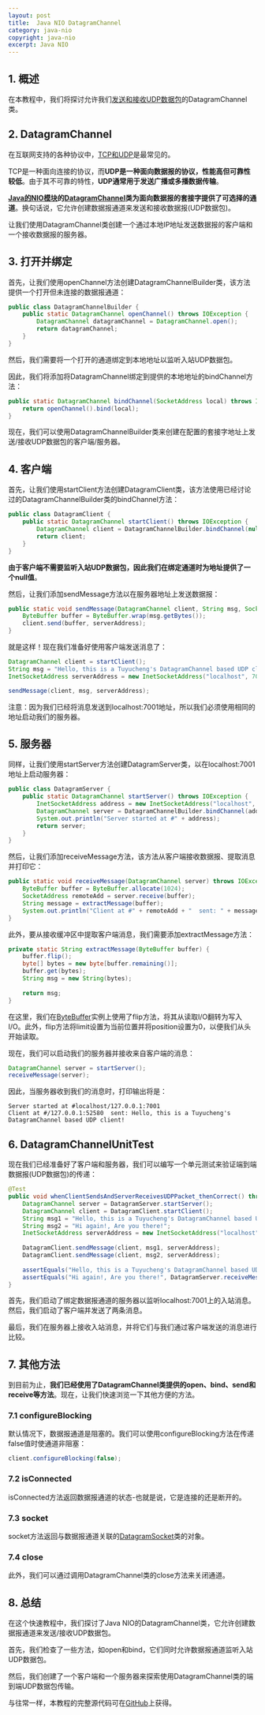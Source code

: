 ```yaml
---
layout: post
title:  Java NIO DatagramChannel
category: java-nio
copyright: java-nio
excerpt: Java NIO
---
```


## 1. 概述

在本教程中，我们将探讨允许我们[发送和接收UDP数据包](https://www.baeldung.com/udp-in-java)的DatagramChannel类。

## 2. DatagramChannel

在互联网支持的各种协议中，[TCP和UDP](https://www.baeldung.com/cs/udp-vs-tcp)是最常见的。

TCP是一种面向连接的协议，而**UDP是一种面向数据报的协议，性能高但可靠性较低**。由于其不可靠的特性，**UDP通常用于发送广播或多播数据传输**。

**[Java的NIO模块](https://www.baeldung.com/tag/java-nio/)的[DatagramChannel](https://docs.oracle.com/en/java/javase/11/docs/api/java.base/java/nio/channels/DatagramChannel.html)类为面向数据报的套接字提供了可选择的通道**。换句话说，它允许创建数据报通道来发送和接收数据报(UDP数据包)。

让我们使用DatagramChannel类创建一个通过本地IP地址发送数据报的客户端和一个接收数据报的服务器。

## 3. 打开并绑定

首先，让我们使用openChannel方法创建DatagramChannelBuilder类，该方法提供一个打开但未连接的数据报通道：

```java
public class DatagramChannelBuilder {
    public static DatagramChannel openChannel() throws IOException {
        DatagramChannel datagramChannel = DatagramChannel.open();
        return datagramChannel;
    }
}
```

然后，我们需要将一个打开的通道绑定到本地地址以监听入站UDP数据包。

因此，我们将添加将DatagramChannel绑定到提供的本地地址的bindChannel方法：

```java
public static DatagramChannel bindChannel(SocketAddress local) throws IOException {
    return openChannel().bind(local); 
}
```

现在，我们可以使用DatagramChannelBuilder类来创建在配置的套接字地址上发送/接收UDP数据包的客户端/服务器。

## 4. 客户端

首先，让我们使用startClient方法创建DatagramClient类，该方法使用已经讨论过的DatagramChannelBuilder类的bindChannel方法：


```java
public class DatagramClient {
    public static DatagramChannel startClient() throws IOException {
        DatagramChannel client = DatagramChannelBuilder.bindChannel(null);
        return client;
    }
}
```

**由于客户端不需要监听入站UDP数据包，因此我们在绑定通道时为地址提供了一个null值**。

然后，让我们添加sendMessage方法以在服务器地址上发送数据报：

```java
public static void sendMessage(DatagramChannel client, String msg, SocketAddress serverAddress) throws IOException {
    ByteBuffer buffer = ByteBuffer.wrap(msg.getBytes());
    client.send(buffer, serverAddress);
}
```

就是这样！现在我们准备好使用客户端发送消息了：

```java
DatagramChannel client = startClient();
String msg = "Hello, this is a Tuyucheng's DatagramChannel based UDP client!";
InetSocketAddress serverAddress = new InetSocketAddress("localhost", 7001);

sendMessage(client, msg, serverAddress);
```

注意：因为我们已经将消息发送到localhost:7001地址，所以我们必须使用相同的地址启动我们的服务器。

## 5. 服务器

同样，让我们使用startServer方法创建DatagramServer类，以在localhost:7001地址上启动服务器：

```java
public class DatagramServer {
    public static DatagramChannel startServer() throws IOException {
        InetSocketAddress address = new InetSocketAddress("localhost", 7001);
        DatagramChannel server = DatagramChannelBuilder.bindChannel(address);
        System.out.println("Server started at #" + address);
        return server;
    }
}
```

然后，让我们添加receiveMessage方法，该方法从客户端接收数据报、提取消息并打印它：

```java
public static void receiveMessage(DatagramChannel server) throws IOException {
    ByteBuffer buffer = ByteBuffer.allocate(1024);
    SocketAddress remoteAdd = server.receive(buffer);
    String message = extractMessage(buffer);
    System.out.println("Client at #" + remoteAdd + "  sent: " + message);
}
```

此外，要从接收缓冲区中提取客户端消息，我们需要添加extractMessage方法：

```java
private static String extractMessage(ByteBuffer buffer) {
    buffer.flip();
    byte[] bytes = new byte[buffer.remaining()];
    buffer.get(bytes);
    String msg = new String(bytes);
    
    return msg;
}
```

在这里，我们在[ByteBuffer](https://docs.oracle.com/en/java/javase/11/docs/api/java.base/java/nio/ByteBuffer.html)实例上使用了flip方法，将其从读取I/O翻转为写入I/O。此外，flip方法将limit设置为当前位置并将position设置为0，以便我们从头开始读取。

现在，我们可以启动我们的服务器并接收来自客户端的消息：

```java
DatagramChannel server = startServer();
receiveMessage(server);
```

因此，当服务器收到我们的消息时，打印输出将是：

```text
Server started at #localhost/127.0.0.1:7001
Client at #/127.0.0.1:52580  sent: Hello, this is a Tuyucheng's DatagramChannel based UDP client!
```

## 6. DatagramChannelUnitTest

现在我们已经准备好了客户端和服务器，我们可以编写一个单元测试来验证端到端数据报(UDP数据包)的传递：

```java
@Test
public void whenClientSendsAndServerReceivesUDPPacket_thenCorrect() throws IOException {
    DatagramChannel server = DatagramServer.startServer();
    DatagramChannel client = DatagramClient.startClient();
    String msg1 = "Hello, this is a Tuyucheng's DatagramChannel based UDP client!";
    String msg2 = "Hi again!, Are you there!";
    InetSocketAddress serverAddress = new InetSocketAddress("localhost", 7001);
    
    DatagramClient.sendMessage(client, msg1, serverAddress);
    DatagramClient.sendMessage(client, msg2, serverAddress);
    
    assertEquals("Hello, this is a Tuyucheng's DatagramChannel based UDP client!", DatagramServer.receiveMessage(server));
    assertEquals("Hi again!, Are you there!", DatagramServer.receiveMessage(server));
}
```

首先，我们启动了绑定数据报通道的服务器以监听localhost:7001上的入站消息。然后，我们启动了客户端并发送了两条消息。

最后，我们在服务器上接收入站消息，并将它们与我们通过客户端发送的消息进行比较。

## 7. 其他方法

到目前为止，**我们已经使用了DatagramChannel类提供的open、bind、send和receive等方法**。现在，让我们快速浏览一下其他方便的方法。

### 7.1 configureBlocking

默认情况下，数据报通道是阻塞的。我们可以使用configureBlocking方法在传递false值时使通道非阻塞：

```java
client.configureBlocking(false);
```

### 7.2 isConnected

isConnected方法返回数据报通道的状态-也就是说，它是连接的还是断开的。

### 7.3 socket

socket方法返回与数据报通道关联的[DatagramSocket](https://docs.oracle.com/en/java/javase/11/docs/api/java.base/java/net/DatagramSocket.html)类的对象。

### 7.4 close

此外，我们可以通过调用DatagramChannel类的close方法来关闭通道。

## 8. 总结

在这个快速教程中，我们探讨了Java NIO的DatagramChannel类，它允许创建数据报通道来发送/接收UDP数据包。

首先，我们检查了一些方法，如open和bind，它们同时允许数据报通道监听入站UDP数据包。

然后，我们创建了一个客户端和一个服务器来探索使用DatagramChannel类的端到端UDP数据包传输。

与往常一样，本教程的完整源代码可在[GitHub](https://github.com/tuyucheng7/taketoday-tutorial4j/tree/master/java-core-modules/java-nio-2)上获得。
